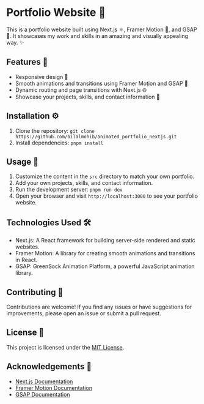 # Portfolio Website 🌟

This is a portfolio website built using Next.js ⚛️, Framer Motion 🎥, and GSAP 🌈. It showcases my work and skills in an amazing and visually appealing way. ✨

## Features 🚀

- Responsive design 📱
- Smooth animations and transitions using Framer Motion and GSAP 🎯
- Dynamic routing and page transitions with Next.js 🌐
- Showcase your projects, skills, and contact information 💼

## Installation ⚙️

1. Clone the repository: `git clone https://github.com/bilalmohib/animated_portfolio_nextjs.git`
2. Install dependencies: `pnpm install`

## Usage 📝

1. Customize the content in the `src` directory to match your own portfolio.
2. Add your own projects, skills, and contact information.
3. Run the development server: `pnpm run dev`
4. Open your browser and visit `http://localhost:3000` to see your portfolio website.

## Technologies Used 🛠️

- Next.js: A React framework for building server-side rendered and static websites.
- Framer Motion: A library for creating smooth animations and transitions in React.
- GSAP: GreenSock Animation Platform, a powerful JavaScript animation library.

## Contributing 🤝

Contributions are welcome! If you find any issues or have suggestions for improvements, please open an issue or submit a pull request.

## License 📄

This project is licensed under the [MIT License](LICENSE).

## Acknowledgements 🙏

- [Next.js Documentation](https://nextjs.org/docs)
- [Framer Motion Documentation](https://www.framer.com/api/motion/)
- [GSAP Documentation](https://greensock.com/docs/)

